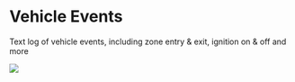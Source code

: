 # Vehicle Events

Text log of vehicle events, including zone entry & exit, ignition on & off and more

![](https://i.imgur.com/xSfmG5U.png)
